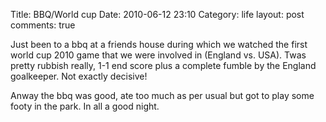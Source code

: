 Title: BBQ/World cup
Date: 2010-06-12 23:10
Category: life
layout: post
comments: true


Just been to a bbq at a friends house during which we watched the first
world cup 2010 game that we were involved in (England vs. USA). Twas
pretty rubbish really, 1-1 end score plus a complete fumble by the
England goalkeeper. Not exactly decisive!

Anway the bbq was good, ate too much as per usual but got to play some
footy in the park. In all a good night.
